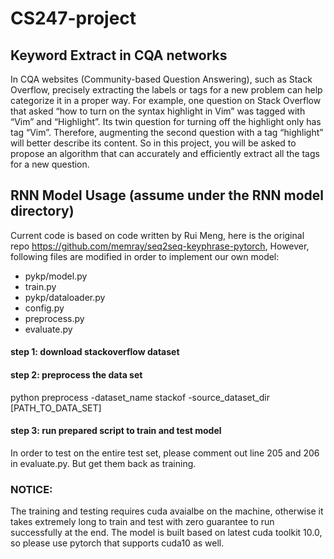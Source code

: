 # CS247-project

## Keyword Extract in CQA networks
In CQA websites (Community-based Question Answering), such as Stack Overflow, precisely extracting the labels or tags for a new problem can help categorize it in a proper way. For example, one question on Stack Overflow that asked “how to turn on the syntax highlight in Vim” was tagged with “Vim” and “Highlight”. Its twin question for turning off the highlight only has tag “Vim”. Therefore, augmenting the second question with a tag “highlight” will better describe its content. So in this project, you will be asked to propose an algorithm that can accurately and efficiently extract all the tags for a new question.

## RNN Model Usage (assume under the RNN model directory)
Current code is based on code written by Rui Meng, here is the original repo https://github.com/memray/seq2seq-keyphrase-pytorch,
However, following files are modified in order to implement our own model:
- pykp/model.py
- train.py
- pykp/dataloader.py
- config.py
- preprocess.py
- evaluate.py

#### step 1: download stackoverflow dataset 
#### step 2: preprocess the data set 
python preprocess -dataset_name stackof -source_dataset_dir [PATH_TO_DATA_SET]
#### step 3: run prepared script to train and test model
In order to test on the entire test set, please comment out line 205 and 206 in evaluate.py. But get them back as training.
### NOTICE: 
The training and testing requires cuda avaialbe on the machine, otherwise it takes extremely long to train and test with zero guarantee to run successfully at the end. The model is built based on latest cuda toolkit 10.0, so please use pytorch that supports cuda10 as well.
